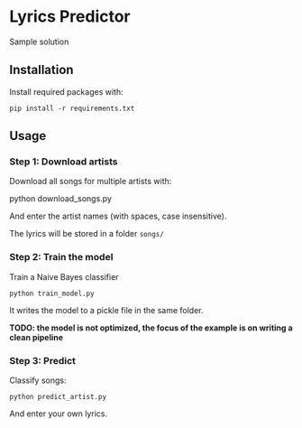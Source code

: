 
# Lyrics Predictor

Sample solution

## Installation

Install required packages with:

    pip install -r requirements.txt

## Usage

### Step 1: Download artists

Download all songs for multiple artists with:

   python download_songs.py

And enter the artist names (with spaces, case insensitive).

The lyrics will be stored in a folder `songs/`

### Step 2: Train the model

Train a Naive Bayes classifier

    python train_model.py

It writes the model to a pickle file in the same folder.

**TODO: the model is not optimized, the focus of the example is on writing a clean pipeline**

### Step 3: Predict

Classify songs:

    python predict_artist.py

And enter your own lyrics.
